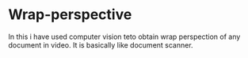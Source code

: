 # Wrap-perspective
In this i have used computer vision teto obtain wrap perspection of any document in video. It is basically like document scanner. 
